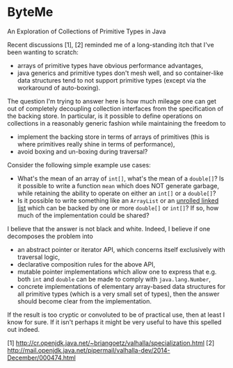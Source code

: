 ByteMe
======

An Exploration of Collections of Primitive Types in Java

Recent discussions [1], [2] reminded me of a long-standing itch that I've been wanting to scratch:
* arrays of primitive types have obvious performance advantages,
* java generics and primitive types don't mesh well, and so container-like data structures tend to not support primitive types (except via the workaround of auto-boxing).

The question I'm trying to answer here is how much mileage one can get out of completely decoupling collection interfaces from the specification of the backing store.
In particular, is it possible to define operations on collections in a reasonably generic fashion while maintaining the freedom to
* implement the backing store in terms of arrays of primitives (this is where primitives really shine in terms of performance),
* avoid boxing and un-boxing during traversal?

Consider the following simple example use cases:

* What's the mean of an array of `int[]`, what's the mean of a `double[]`? Is it possible to write a function `mean` which 
does NOT generate garbage, while retaining the ability to operate on either an `int[]` or a `double[]`?
* Is it possible to write something like an `ArrayList` or an [unrolled linked list](https://en.wikipedia.org/wiki/Unrolled_linked_list) which can be backed by one or more `double[]` or `int[]`? If so, how much of the implementation could be shared?

I believe that the answer is not black and white. Indeed, I believe if one decomposes the problem into
* an abstract pointer or iterator API, which concerns itself exclusively with traversal logic,
* declarative composition rules for the above API,
* mutable pointer implementations which allow one to express that e.g. both `int` and `double` can be made to comply with `java.lang.Number`,
* concrete implementations of elementary array-based data structures for all primitive types (which is a very small set of types),
then the answer should become clear from the implementation. 

If the result is too cryptic or convoluted to be of practical use, then at least I know for sure. 
If it isn't perhaps it might be very useful to have this spelled out indeed.

[1] http://cr.openjdk.java.net/~briangoetz/valhalla/specialization.html
[2] http://mail.openjdk.java.net/pipermail/valhalla-dev/2014-December/000474.html